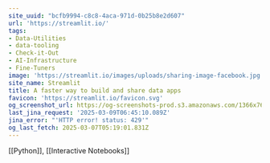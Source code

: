 ```yaml
---
site_uuid: "bcfb9994-c8c8-4aca-971d-0b25b8e2d607"
url: 'https://streamlit.io/'
tags:
- Data-Utilities
- data-tooling
- Check-it-Out
- AI-Infrastructure
- Fine-Tuners
image: 'https://streamlit.io/images/uploads/sharing-image-facebook.jpg'
site_name: Streamlit
title: A faster way to build and share data apps
favicon: 'https://streamlit.io/favicon.svg'
og_screenshot_url: https://og-screenshots-prod.s3.amazonaws.com/1366x768/80/false/388bf225b1fc3b82fce9bad62000b837d5c94b70ae2add1017fef897f68eda8e.jpeg
last_jina_request: '2025-03-09T06:45:10.089Z'
jina_error: "'HTTP error! status: 429'"
og_last_fetch: 2025-03-07T05:19:01.831Z
---
```

[[Python]], [[Interactive Notebooks]]
